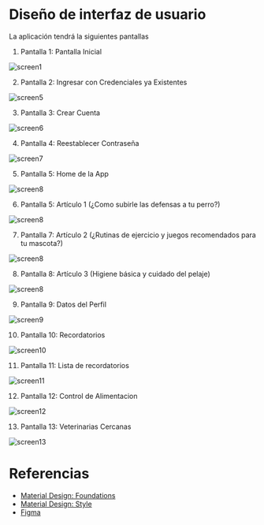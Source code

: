 # Diseño de interfaz de usuario

La aplicación tendrá la siguientes pantallas

1. Pantalla 1: Pantalla Inicial

![screen1](images/1.png)


2. Pantalla 2: Ingresar con Credenciales ya Existentes

![screen5](images/5.png)


3. Pantalla 3: Crear Cuenta

![screen6](images/6.png)


4. Pantalla 4: Reestablecer Contraseña

![screen7](images/7.png)


5. Pantalla 5: Home de la App

![screen8](images/5.jpeg)


6. Pantalla 5: Artículo 1 (¿Como subirle las defensas a tu perro?)

![screen8](images/6.jpeg)


7. Pantalla 7: Artículo 2 (¿Rutinas de ejercicio y juegos recomendados para tu mascota?)

![screen8](images/artículo2.jpg)


8. Pantalla 8: Artículo 3 (Higiene básica y cuidado del pelaje)

![screen8](images/artículo3_.jpg)


9. Pantalla 9: Datos del Perfil

![screen9](images/9.png)


10. Pantalla 10: Recordatorios

![screen10](images/10.jpeg)


11. Pantalla 11: Lista de recordatorios

![screen11](images/to_do_list.jpg)


12. Pantalla 12: Control de Alimentacion

![screen12](images/12.jpeg)


13. Pantalla 13: Veterinarias Cercanas

![screen13](images/13.jpeg)




# Referencias

- [Material Design: Foundations](https://m3.material.io/foundations)
- [Material Design: Style](https://m3.material.io/styles)
- [Figma](https://www.figma.com/proto/H7i2oR6mBHplT9jN7KlP5K/Proyecto-Android--Actualizado-?node-id=2102-5&t=oGC1jv8xBZ9jyofL-1&scaling=min-zoom&content-scaling=fixed&page-id=0%3A1)
